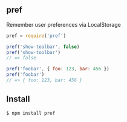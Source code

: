 ## pref

Remember user preferences via LocalStorage

```js
pref = require('pref')

pref('show-toolbar', false)
pref('show-toolbar')
// => false

pref('foobar', { foo: 123, bar: 456 })
pref('foobar')
// => { foo: 123, bar: 456 }
```

## Install

```bash
$ npm install pref
```

